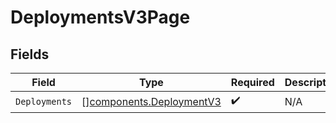 # DeploymentsV3Page


## Fields

| Field                                                                | Type                                                                 | Required                                                             | Description                                                          |
| -------------------------------------------------------------------- | -------------------------------------------------------------------- | -------------------------------------------------------------------- | -------------------------------------------------------------------- |
| `Deployments`                                                        | [][components.DeploymentV3](../../models/components/deploymentv3.md) | :heavy_check_mark:                                                   | N/A                                                                  |